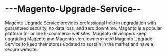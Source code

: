 # ---Magento-Upgrade-Service--
Magento Upgrade Service provides professional help in upgradation with guaranteed security, no data loss, and zero downtime.  Magento is a popular platform for online E-commerce websites. Magento developers keep upgrading Magento and Magento store owners need Magento Upgrade Service to keep their stores updated to sustain in the market and have a secure website.
